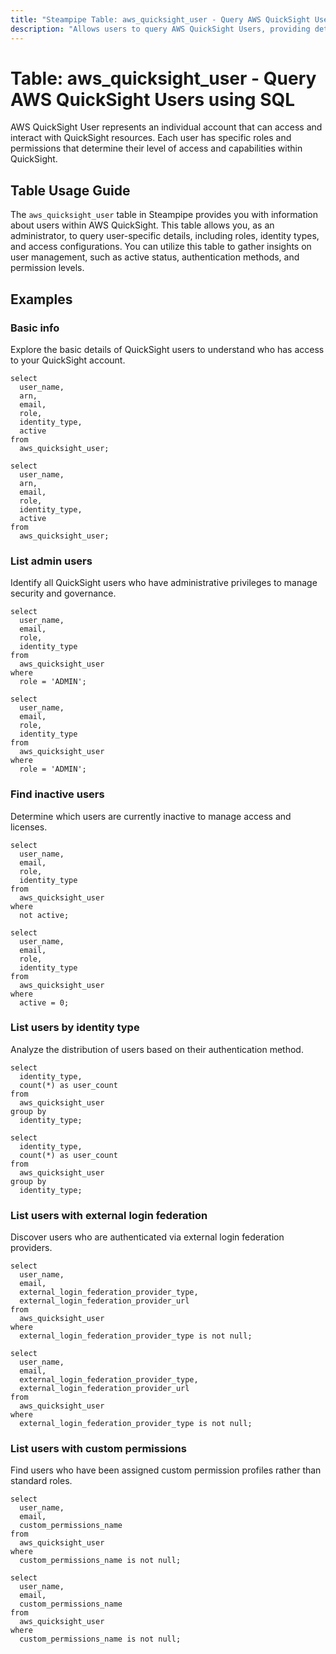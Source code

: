 ```yaml
---
title: "Steampipe Table: aws_quicksight_user - Query AWS QuickSight Users using SQL"
description: "Allows users to query AWS QuickSight Users, providing details about user accounts, roles, and access configurations within QuickSight."
---
```


# Table: aws_quicksight_user - Query AWS QuickSight Users using SQL

AWS QuickSight User represents an individual account that can access and interact with QuickSight resources. Each user has specific roles and permissions that determine their level of access and capabilities within QuickSight.

## Table Usage Guide

The `aws_quicksight_user` table in Steampipe provides you with information about users within AWS QuickSight. This table allows you, as an administrator, to query user-specific details, including roles, identity types, and access configurations. You can utilize this table to gather insights on user management, such as active status, authentication methods, and permission levels.

## Examples

### Basic info

Explore the basic details of QuickSight users to understand who has access to your QuickSight account.

```sql+postgres
select
  user_name,
  arn,
  email,
  role,
  identity_type,
  active
from
  aws_quicksight_user;
```

```sql+sqlite
select
  user_name,
  arn,
  email,
  role,
  identity_type,
  active
from
  aws_quicksight_user;
```

### List admin users

Identify all QuickSight users who have administrative privileges to manage security and governance.

```sql+postgres
select
  user_name,
  email,
  role,
  identity_type
from
  aws_quicksight_user
where
  role = 'ADMIN';
```

```sql+sqlite
select
  user_name,
  email,
  role,
  identity_type
from
  aws_quicksight_user
where
  role = 'ADMIN';
```

### Find inactive users

Determine which users are currently inactive to manage access and licenses.

```sql+postgres
select
  user_name,
  email,
  role,
  identity_type
from
  aws_quicksight_user
where
  not active;
```

```sql+sqlite
select
  user_name,
  email,
  role,
  identity_type
from
  aws_quicksight_user
where
  active = 0;
```

### List users by identity type

Analyze the distribution of users based on their authentication method.

```sql+postgres
select
  identity_type,
  count(*) as user_count
from
  aws_quicksight_user
group by
  identity_type;
```

```sql+sqlite
select
  identity_type,
  count(*) as user_count
from
  aws_quicksight_user
group by
  identity_type;
```

### List users with external login federation

Discover users who are authenticated via external login federation providers.

```sql+postgres
select
  user_name,
  email,
  external_login_federation_provider_type,
  external_login_federation_provider_url
from
  aws_quicksight_user
where
  external_login_federation_provider_type is not null;
```

```sql+sqlite
select
  user_name,
  email,
  external_login_federation_provider_type,
  external_login_federation_provider_url
from
  aws_quicksight_user
where
  external_login_federation_provider_type is not null;
```

### List users with custom permissions

Find users who have been assigned custom permission profiles rather than standard roles.

```sql+postgres
select
  user_name,
  email,
  custom_permissions_name
from
  aws_quicksight_user
where
  custom_permissions_name is not null;
```

```sql+sqlite
select
  user_name,
  email,
  custom_permissions_name
from
  aws_quicksight_user
where
  custom_permissions_name is not null;
```
